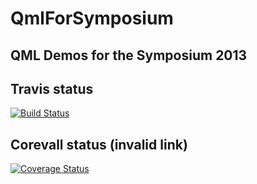 QmlForSymposium
===============

QML Demos for the Symposium 2013
--------------------------------

Travis status
-------------

[![Build Status](https://travis-ci.org/lucab0ni/QmlForSymposium.png?branch=master)](https://travis-ci.org/lucab0ni/QmlForSymposium?branch=master)

Corevall status (invalid link)
---------------
[![Coverage Status](https://coveralls.io/repos/lucab0ni/qt-workshop/badge.png)](https://coveralls.io/r/lucab0ni/qt-workshop)
